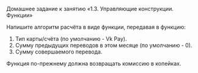 Домашнее задание к занятию «1.3. Управляющие конструкции. Функции»

Напишите алгоритм расчёта в виде функции, передавая в функцию:

1. Тип карты/счёта (по умолчанию - Vk Pay).
2. Сумму предыдущих переводов в этом месяце (по умолчанию - 0).
3. Сумму совершаемого перевода.   

Функция по-прежнему должна возвращать комиссию в копейках.
